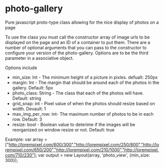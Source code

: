 # photo-gallery
Pure javascript proto-type class allowing for the nice display of photos on a page


To use the class you must call the constructor array of image urls to be displayed on the page and an ID of a container to put them.  There are a number of optional arguments that you can pass to the constructor to configure your version of the photo-gallery.  Options are to be the third parameter in a associative object.

Options include 
*	min_size: Int 		  - The minimum height of a picture in pixles. defualt: 250px
*	margin: Int 		    - The margin that should be around each of the photos in the gallery. Default: 5px
*	photo_class: String - The class that each of the photos will have. Default: string
*	grid_snap: int		  - Pixel value of when the photos should resize based on width. Devault: 1
*	max_img_per_row: int- The maximum number of photos to be in each row. Default: 3
*	resize: bool		    - Boolean value to deterime if the images will be reorganized on window resize or not. Default: true


Example:
var array = ["http://lorempixel.com/600/300","http://lorempixel.com/250/800","http://lorempixel.com/650/200","http://lorempixel.com/210/1000","http://lorempixel.com/710/230"];
var output = new Layout(array, 'photo_view', {min_size: 300});
